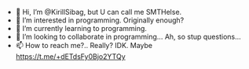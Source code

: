 - 👋 Hi, I’m @KirillSibag, but U can call me SMTHelse.
- 👀 I’m interested in programming. Originally enough?
- 🌱 I’m currently learning to programming.
- 💞️ I’m looking to collaborate in programming... Ah, so stup questions... 
- 📫 How to reach me?.. Really? IDK. Maybe https://t.me/+dETdsFy0Bjo2YTQy

<!---
KirillSibag/KirillSibag is a ✨ special ✨ repository because its `README.md` (this file) appears on your GitHub profile.
You can click the Preview link to take a look at your changes.
--->
